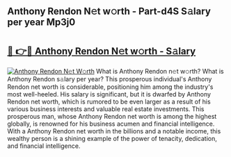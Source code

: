 ## Anthony Rendon N𝚎t w𝚘rth - Part-d4S S𝚊lary per year Mp3j0

# <h2><a href="http://gc35vv.nevu.top/?p=Anthony+Rendon">🔗 👉🔴 Anthony Rendon N𝚎t w𝚘rth - S𝚊lary</a></h2>

[![Anthony Rendon N𝚎t W𝚘rth](https://i.imgur.com/Oavwk0R.jpeg)](http://gc35vv.nevu.top/?p=Anthony+Rendon)
What is Anthony Rendon n𝚎t w𝚘rth? What is Anthony Rendon s𝚊lary per year?
This prosperous individual's Anthony Rendon net worth is considerable, positioning him among the industry's most well-heeled. His salary is significant, but it is dwarfed by Anthony Rendon net worth, which is rumored to be even larger as a result of his various business interests and valuable real estate investments. This prosperous man, whose Anthony Rendon net worth is among the highest globally, is renowned for his business acumen and financial intelligence. With a Anthony Rendon net worth in the billions and a notable income, this wealthy person is a shining example of the power of tenacity, dedication, and financial intelligence.
